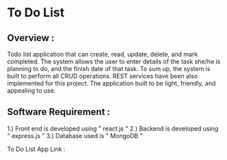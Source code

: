 # To Do List 
Overview :
------------

Todo list application that can create, read, update, delete, and mark completed.
The system allows the user to enter details of the task she/he is planning to do, and the finish date of that task. 
To sum up, the system is built to perform all CRUD operations. REST services have been also implemented for this project.
The application built to be light, friendly, and appealing to use. 


Software Requirement :
------------------------------------------------
1.) Front end is developed using " react.js " 
2.) Backend is developed using " express.js " 
3.) Database used is " MongoDB "



To Do List App Link : 
